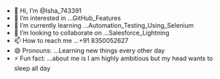 - 👋 Hi, I’m @Isha_743391
- 👀 I’m interested in ...GitHub_Features
- 🌱 I’m currently learning ...Automation_Testing_Using_Selenium
- 💞️ I’m looking to collaborate on ...Salesforce_Lightning
- 📫 How to reach me ...+91 8350052627
- 😄 Pronouns: ...Learning new things every other day
- ⚡ Fun fact: ...about me is I am highly ambitious but my head wants to sleep all day

<!---
743391/743391 is a ✨ special ✨ repository because its `README.md` (this file) appears on your GitHub profile.
You can click the Preview link to take a look at your changes.
--->

